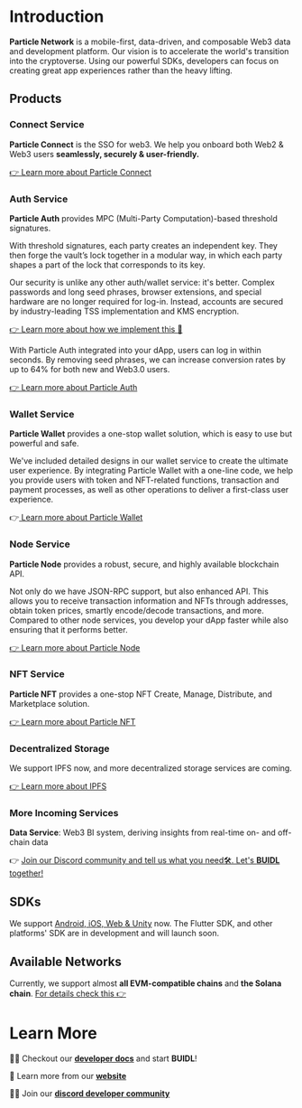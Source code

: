 # Introduction

**Particle Network** is a mobile-first, data-driven, and composable Web3 data and development platform. Our vision is to accelerate the world's transition into the cryptoverse. Using our powerful SDKs, developers can focus on creating great app experiences rather than the heavy lifting.

## Products

### Connect Service

**Particle Connect** is the SSO for web3. We help you onboard both Web2 & Web3 users **seamlessly, securely & user-friendly.**

[👉 Learn more about Particle Connect](https://docs.particle.network/connect-service/)

### Auth Service

**Particle Auth** provides MPC (Multi-Party Computation)-based threshold signatures.

With threshold signatures, each party creates an independent key. They then forge the vault’s lock together in a modular way, in which each party shapes a part of the lock that corresponds to its key.

Our security is unlike any other auth/wallet service: it's better. Complex passwords and long seed phrases, browser extensions, and special hardware are no longer required for log-in. Instead, accounts are secured by industry-leading TSS implementation and KMS encryption.

[👉 Learn more about how we implement this 🔐](https://docs.particle.network/security)

With Particle Auth integrated into your dApp, users can log in within seconds. By removing seed phrases, we can increase conversion rates by up to 64% for both new and Web3.0 users.

[👉 Learn more about Particle Auth](https://docs.particle.network/auth-service/)

### Wallet Service

**Particle Wallet** provides a one-stop wallet solution, which is easy to use but powerful and safe.

We've included detailed designs in our wallet service to create the ultimate user experience. By integrating Particle Wallet with a one-line code, we help you provide users with token and NFT-related functions, transaction and payment processes, as well as other operations to deliver a first-class user experience.

👉[ Learn more about Particle Wallet](https://docs.particle.network/wallet-service/)

### Node Service

**Particle Node** provides a robust, secure, and highly available blockchain API.

Not only do we have JSON-RPC support, but also enhanced API. This allows you to receive transaction information and NFTs through addresses, obtain token prices, smartly encode/decode transactions, and more. Compared to other node services, you develop your dApp faster while also ensuring that it performs better.

[👉 Learn more about Particle Node](https://docs.particle.network/node-service/)

### **NFT Service**

**Particle NFT** provides a one-stop NFT Create, Manage, Distribute, and Marketplace solution.

[👉 Learn more about Particle NFT](https://docs.particle.network/nft-service/)

### Decentralized Storage

We support IPFS now, and more decentralized storage services are coming.

[👉 Learn more about IPFS](https://docs.particle.network/ipfs-service/)

### More Incoming Services

**Data Service**: Web3 BI system, deriving insights from real-time on- and off-chain data

👉 [Join our Discord community and tell us what you need🛠. Let's **BUIDL** together!](https://discord.gg/2y44qr6CR2)

## SDKs

We support [Android, iOS, Web & Unity](https://github.com/particle-network) now. The Flutter SDK, and other platforms' SDK are in development and will launch soon.

## Available Networks

Currently, we support almost **all EVM-compatible chains** and **the Solana chain**. [For details check this 👉](available-networks.md)

# Learn More

👩‍💻 Checkout our [**developer docs**](https://docs.particle.network) and start **BUIDL**!

🧙 Learn more from our [**website**](https://particle.network)

🙋‍♀️ Join our [**discord developer community**](https://discord.gg/2y44qr6CR2)

